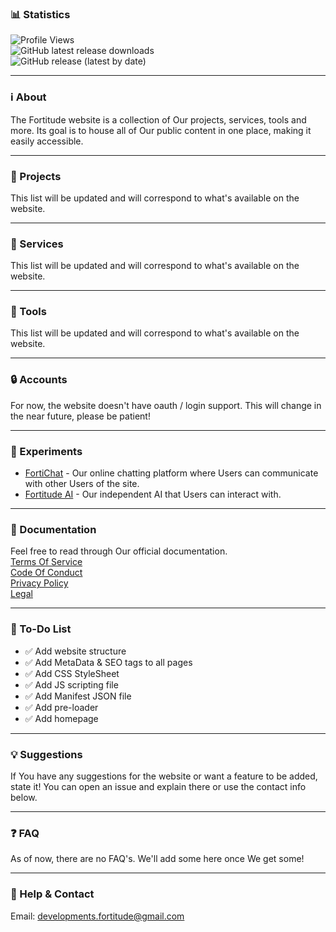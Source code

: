 ### 📊 Statistics
![Profile Views](https://komarev.com/ghpvc/?username=dev-fortitude&color=blue)  
![GitHub latest release downloads](https://img.shields.io/github/downloads/dev-fortitude/Site/latest/total?color=red)  
![GitHub release (latest by date)](https://img.shields.io/github/v/release/dev-fortitude/Site)

---

### ℹ️ About
The Fortitude website is a collection of Our projects, services, tools and more. Its goal is to house all of Our public content in one place, making it easily accessible.

---

### 🧩 Projects
This list will be updated and will correspond to what's available on the website.

---

### 🔔 Services
This list will be updated and will correspond to what's available on the website.

---

### 🧰 Tools
This list will be updated and will correspond to what's available on the website.

---

### 🔒 Accounts
For now, the website doesn't have oauth / login support. This will change in the near future, please be patient!

---

### 🧪 Experiments
- [FortiChat](https://google.com/404) - Our online chatting platform where Users can communicate with other Users of the site.  
- [Fortitude AI](https://google.com/404) - Our independent AI that Users can interact with.

---

### 📁 Documentation
Feel free to read through Our official documentation.  
[Terms Of Service](https://google.com/404)  
[Code Of Conduct](https://google.com/404)  
[Privacy Policy](https://google.com/404)  
[Legal](https://google.com/404)  

---

### 📝 To-Do List
- ✅ Add website structure
- ✅ Add MetaData & SEO tags to all pages
- ✅ Add CSS StyleSheet
- ✅ Add JS scripting file
- ✅ Add Manifest JSON file
- ✅ Add pre-loader
- ✅ Add homepage

---

### 💡 Suggestions
If You have any suggestions for the website or want a feature to be added, state it! You can open an issue and explain there or use the contact info below.

---

### ❓ FAQ
As of now, there are no FAQ's. We'll add some here once We get some!

---

### 📧 Help & Contact
Email: developments.fortitude@gmail.com

